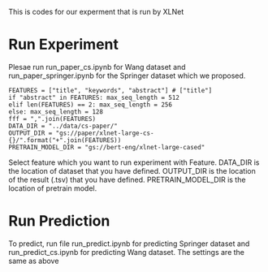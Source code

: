 This is codes for our experment that is run by XLNet
# Run Experiment
Plesae run run_paper_cs.ipynb for Wang dataset and run_paper_springer.ipynb for the Springer dataset which we proposed.
```
FEATURES = ["title", "keywords", "abstract"] # ["title"]
if "abstract" in FEATURES: max_seq_length = 512
elif len(FEATURES) == 2: max_seq_length = 256
else: max_seq_length = 128
fff = ",".join(FEATURES)
DATA_DIR = "../data/cs-paper/"
OUTPUT_DIR = "gs://paper/xlnet-large-cs-{}/".format("+".join(FEATURES))
PRETRAIN_MODEL_DIR = "gs://bert-eng/xlnet-large-cased"
```
Select feature which you want to run experiment with Feature. DATA_DIR is the location of dataset that you have defined. OUTPUT_DIR is the location of the result (.tsv) that you have defined. PRETRAIN_MODEL_DIR is the location of pretrain model.

# Run Prediction
To predict, run file run_predict.ipynb for predicting Springer dataset and run_predict_cs.ipynb for predicting Wang dataset. 
The settings are the same as above


